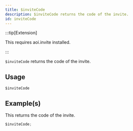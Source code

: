 ```yaml
---
title: $inviteCode
description: $inviteCode returns the code of the invite.
id: inviteCode
---
```


:::tip[Extension]

This requires aoi.invite installed.

:::

`$inviteCode` returns the code of the invite.

## Usage

```aoi
$inviteCode
```

## Example(s)

This returns the code of the invite.

```javascript
$inviteCode;
```
